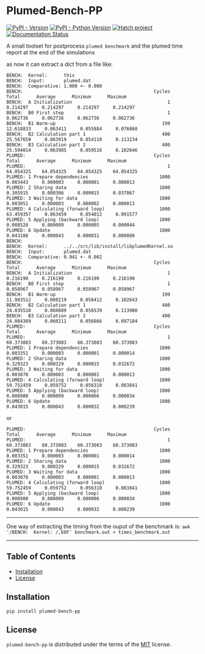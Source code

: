 # Plumed-Bench-PP

[![PyPI - Version](https://img.shields.io/pypi/v/plumed-bench-pp.svg)](https://pypi.org/project/plumed-bench-pp)
[![PyPI - Python Version](https://img.shields.io/pypi/pyversions/plumed-bench-pp.svg)](https://pypi.org/project/plumed-bench-pp)
[![Hatch project](https://img.shields.io/badge/%F0%9F%A5%9A-Hatch-4051b5.svg)](https://github.com/pypa/hatch)
[![Documentation Status](https://readthedocs.org/projects/plumed-bench-pp/badge/?version=latest)](https://plumed-bench-pp.readthedocs.io/en/latest/?badge=latest)

A small toolset for postprocess `plumed benchmark` and the plumed time report at the end of the simulations

as now it can extract a dict from a file like:
```
BENCH:  Kernel:      this
BENCH:  Input:       plumed.dat
BENCH:  Comparative: 1.000 +- 0.000
BENCH:                                                Cycles        Total      Average      Minimum      Maximum
BENCH:  A Initialization                                   1     0.214297     0.214297     0.214297     0.214297
BENCH:  B0 First step                                      1     0.062736     0.062736     0.062736     0.062736
BENCH:  B1 Warm-up                                       199    12.618833     0.063411     0.055884     0.076860
BENCH:  B2 Calculation part 1                            400    25.567659     0.063919     0.054110     0.113234
BENCH:  B3 Calculation part 2                            400    25.594014     0.063985     0.059516     0.102646
PLUMED:                                               Cycles        Total      Average      Minimum      Maximum
PLUMED:                                                    1    64.054325    64.054325    64.054325    64.054325
PLUMED: 1 Prepare dependencies                          1000     0.003443     0.000003     0.000001     0.000013
PLUMED: 2 Sharing data                                  1000     0.305915     0.000306     0.000015     0.037867
PLUMED: 3 Waiting for data                              1000     0.003051     0.000003     0.000002     0.000013
PLUMED: 4 Calculating (forward loop)                    1000    63.459357     0.063459     0.054012     0.091577
PLUMED: 5 Applying (backward loop)                      1000     0.008520     0.000009     0.000005     0.000044
PLUMED: 6 Update                                        1000     0.043188     0.000043     0.000031     0.000080
BENCH:  
BENCH:  Kernel:      ../../src/lib/install/libplumedKernel.so
BENCH:  Input:       plumed.dat
BENCH:  Comparative: 0.941 +- 0.002
BENCH:                                                Cycles        Total      Average      Minimum      Maximum
BENCH:  A Initialization                                   1     0.216190     0.216190     0.216190     0.216190
BENCH:  B0 First step                                      1     0.058967     0.058967     0.058967     0.058967
BENCH:  B1 Warm-up                                       199    11.983512     0.060219     0.056412     0.102643
BENCH:  B2 Calculation part 1                            400    24.035510     0.060089     0.056539     0.113900
BENCH:  B3 Calculation part 2                            400    24.084369     0.060211     0.056866     0.097184
PLUMED:                                               Cycles        Total      Average      Minimum      Maximum
PLUMED:                                                    1    60.373083    60.373083    60.373083    60.373083
PLUMED: 1 Prepare dependencies                          1000     0.003351     0.000003     0.000001     0.000014
PLUMED: 2 Sharing data                                  1000     0.329323     0.000329     0.000015     0.032672
PLUMED: 3 Waiting for data                              1000     0.003078     0.000003     0.000001     0.000013
PLUMED: 4 Calculating (forward loop)                    1000    59.752459     0.059752     0.056310     0.083841
PLUMED: 5 Applying (backward loop)                      1000     0.008900     0.000009     0.000006     0.000034
PLUMED: 6 Update                                        1000     0.043015     0.000043     0.000032     0.000239
```

or 
```
PLUMED:                                               Cycles        Total      Average      Minimum      Maximum
PLUMED:                                                    1    60.373083    60.373083    60.373083    60.373083
PLUMED: 1 Prepare dependencies                          1000     0.003351     0.000003     0.000001     0.000014
PLUMED: 2 Sharing data                                  1000     0.329323     0.000329     0.000015     0.032672
PLUMED: 3 Waiting for data                              1000     0.003078     0.000003     0.000001     0.000013
PLUMED: 4 Calculating (forward loop)                    1000    59.752459     0.059752     0.056310     0.083841
PLUMED: 5 Applying (backward loop)                      1000     0.008900     0.000009     0.000006     0.000034
PLUMED: 6 Update                                        1000     0.043015     0.000043     0.000032     0.000239
```

----

One way of extracting the timing from the ouput of the benchmark is:
`awk '/BENCH:  Kernel: /,EOF' benchmark.out > times_benchmark.out`

-----

## Table of Contents

- [Installation](#installation)
- [License](#license)

## Installation

```console
pip install plumed-bench-pp
```

## License

`plumed-bench-pp` is distributed under the terms of the [MIT](https://spdx.org/licenses/MIT.html) license.
